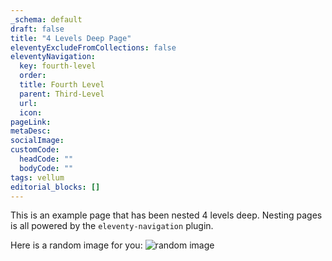 ```yaml
---
_schema: default
draft: false
title: "4 Levels Deep Page"
eleventyExcludeFromCollections: false
eleventyNavigation:
  key: fourth-level
  order: 
  title: Fourth Level
  parent: Third-Level
  url:
  icon:
pageLink: 
metaDesc: 
socialImage:
customCode:
  headCode: ""
  bodyCode: ""
tags: vellum
editorial_blocks: []
---
```

This is an example page that has been nested 4 levels deep. Nesting pages is all powered by the `eleventy-navigation` plugin.

Here is a random image for you: ![random image](https://picsum.photos/1920/1080)